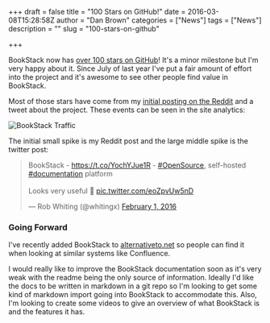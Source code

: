 +++
draft = false
title = "100 Stars on GitHub!"
date = 2016-03-08T15:28:58Z
author = "Dan Brown"
categories = ["News"]
tags = ["News"]
description = ""
slug = "100-stars-on-github"

+++

BookStack now has [over 100 stars on GitHub](https://github.com/BookStackApp/BookStack/stargazers)! It's a minor milestone but I'm very happy about it. Since July of last year I've put a fair amount of effort into the project and it's awesome to see other people find value in BookStack. 

Most of those stars have come from my [initial posting on the Reddit](https://www.reddit.com/r/selfhosted/comments/3z06rb/bookstack_a_free_wikilike_information_store/) and a tweet about the project. These events can be seen in the site analytics:

![BookStack Traffic](/images/2016/03/bookstack-page-traffic.png)

The initial small spike is my Reddit post and the large middle spike is the twitter post:

<blockquote class="twitter-tweet" data-lang="en"><p lang="en" dir="ltr">BookStack - <a href="https://t.co/YochYJue1R">https://t.co/YochYJue1R</a> - <a href="https://twitter.com/hashtag/OpenSource?src=hash">#OpenSource</a>, self-hosted <a href="https://twitter.com/hashtag/documentation?src=hash">#documentation</a> platform<br><br>Looks very useful 📝 <a href="https://t.co/eoZpvUw5nD">pic.twitter.com/eoZpvUw5nD</a></p>&mdash; Rob Whiting (@whitingx) <a href="https://twitter.com/whitingx/status/694114927657754624">February 1, 2016</a></blockquote>
<script async src="//platform.twitter.com/widgets.js" charset="utf-8"></script>

### Going Forward

I've recently added BookStack to [alternativeto.net](https://alternativeto.net/software/bookstack/) so people can find it when looking at similar systems like Confluence.

I would really like to improve the BookStack documentation soon as it's very weak with the readme being the only source of information. Ideally I'd like the docs to be written in markdown in a git repo so I'm looking to get some kind of markdown import going into BookStack to accommodate this. Also, I'm looking to create some videos to give an overview of what BookStack is and the features it has.

